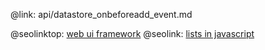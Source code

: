 @link: api/datastore_onbeforeadd_event.md

@seolinktop: [web ui framework](https://webix.com)
@seolink: [lists in javascript](https://webix.com/widget/list/)